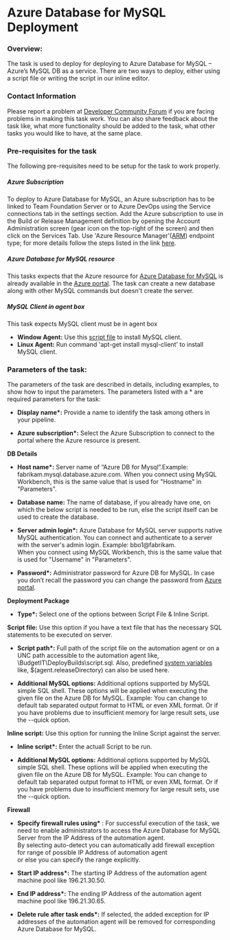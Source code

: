 ﻿# Azure Database for MySQL Deployment 
 
 
### Overview: 
 
The task is used to deploy for deploying to Azure Database for MySQL – Azure’s MySQL DB as a service. There are two ways to deploy, either using a script file or writing the script in our inline editor. 
 
 
### Contact Information 
 
Please report a problem at [Developer Community Forum](https://developercommunity.visualstudio.com/spaces/21/index.html) if you are facing problems in making this task work.  You can also share feedback about the task like, what more functionality should be added to the task, what other tasks you would like to have, at the same place.
 
 
### Pre-requisites for the task 
The following pre-requisites need to be setup for the task to work properly. 
 
 
##### Azure Subscription 
 
To deploy to Azure Database for MySQL, an Azure subscription has to be linked to Team Foundation Server or to Azure DevOps using the Service connections tab in the settings section. Add the Azure subscription to use in the Build or Release Management definition by opening the Account Administration screen (gear icon on the top-right of the screen) and then click on the Services Tab. 
Use 'Azure Resource Manager'([ARM](https://azure.microsoft.com/en-in/documentation/articles/resource-group-overview/)) endpoint type; for more details follow the steps listed in the link [here](https://go.microsoft.com/fwlink/?LinkID=623000&clcid=0x409). 
 
 
 
##### Azure Database for MySQL resource 
This tasks expects that the Azure resource for [Azure Database for MySQL](https://docs.microsoft.com/en-us/azure/mysql/overview) is already available in the [Azure portal](https://ms.portal.azure.com/?r=1#create/Microsoft.SQLDatabase.0.5.7-preview). The task can create a new database along with other MySQL commands but doesn't create the server. 

##### MySQL Client in agent box
This task expects MySQL client must be in agent box
- **Window Agent:** Use this [script file](https://aka.ms/window-mysqlcli-installer) to install MySQL client.
- **Linux Agent:**  Run command 'apt-get install mysql-client' to install MySQL client.
 
### Parameters of the task: 
The parameters of the task are described in details, including examples, to show how to input the parameters. The parameters listed with a \* are required parameters for the task: 
 
 
- **Display name\*:** Provide a name to identify the task among others in your pipeline. 
 
 
- **Azure subscription\*:** Select the Azure Subscription to connect to the portal where the Azure resource is present. 
 
 
**DB Details** 
 
 
- **Host name\*:** Server name of “Azure DB for Mysql”.Example: fabrikam.mysql.database.azure.com. When you connect using MySQL Workbench, this is the same value that is used for "Hostname" in "Parameters".  
 
- **Database name:**  The name of database, if you already have one, on which the below script is needed to be run, else the script itself can be used to create the database. 
 
- **Server admin login\*:** Azure Database for MySQL server supports native MySQL authentication. You can connect and authenticate to a server with the server's admin login. Example:  bbo1@fabrikam.  
When you connect using MySQL Workbench, this is the same value that is used for "Username" in "Parameters".  
 
 
- **Password\*:** Administrator password for Azure DB for MySQL. In case you don’t recall the password you can change the password from [Azure portal](https://docs.microsoft.com/en-us/azure/mysql/howto-create-manage-server-portal).  
 
 
 
**Deployment Package** 
 
 
- **Type\*:** Select one of the options between Script File & Inline Script. 
 
 
**Script file:** Use this option if you have a text file that has the necessary SQL statements to be executed on server. 
 
 
- **Script path\*:** Full path of the script file on the automation agent or on a UNC path accessible to the automation agent like,  \\BudgetIT\DeployBuilds\script.sql. Also, predefined [system variables](https://msdn.microsoft.com/Library/vs/alm/Build/scripts/variables) like, $(agent.releaseDirectory) can also be used here. 
 
 
- **Additional MySQL options:** Additional options supported by MySQL simple SQL shell.  These options will be applied when executing the given file on the Azure DB for MySQL. 
Example: You can change to default tab separated output format to HTML or even XML format. Or if you have problems due to insufficient memory for large result sets, use the --quick option. 
 
 
**Inline script:** Use this option for running the Inline Script against the server.  
 
 
- **Inline script\*:** Enter the actuall Script to be run. 
 
 
- **Additional MySQL options:** Additional options supported by MySQL simple SQL shell.  These options will be applied when executing the given file on the Azure DB for MySQL. 
Example: You can change to default tab separated output format to HTML or even XML format. Or if you have problems due to insufficient memory for large result sets, use the --quick option. 
 
 
 
**Firewall** 
 
 
- **Specify firewall rules using\*** : For successful execution of the task, we need to enable administrators to access the Azure Database for MySQL Server from the IP Address of the automation agent.  
By selecting auto-detect you can automatically add firewall exception for range of possible IP Address of automation agent  
or else you can specify the range explicitly. 
 
 
- **Start IP address\*:** The starting IP Address of the automation agent machine pool like 196.21.30.50. 
 
 
- **End IP address\*:** The ending IP Address of the automation agent machine pool like 196.21.30.65. 
 
 
- **Delete rule after task ends\*:** If selected, the added exception for IP addresses of the automation agent will be removed for corresponding Azure Database for MySQL.
